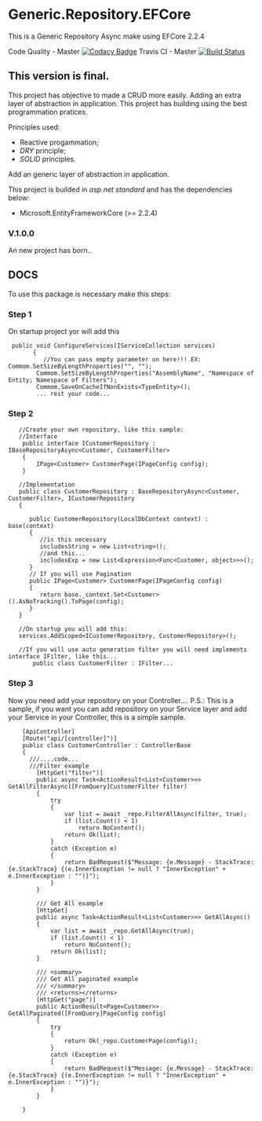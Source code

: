 # Generic.Repository.EFCore
This is a Generic Repository Async make using EFCore 2.2.4

Code Quality - Master
[![Codacy Badge](https://api.codacy.com/project/badge/Grade/b2b523e13d4b490187071837e8574570)](https://www.codacy.com/app/guilhermecaixeta/Generic.Service.DotNetCore2.2?utm_source=github.com&amp;utm_medium=referral&amp;utm_content=guilhermecaixeta/Generic.Service.DotNetCore2.2&amp;utm_campaign=Badge_Grade)
Travis CI - Master 
[![Build Status](https://travis-ci.org/guilhermecaixeta/Generic.Repository.EFCore.svg?branch=master)](https://travis-ci.org/guilhermecaixeta/Generic.Repository.EFCore)

## This version is final.

This project has objective to made a CRUD more easily.
Adding an extra layer of abstraction in application.
This project has building using the best programmation pratices.

Principles used:
   * Reactive progammation;
   * *DRY* principle;
   * *SOLID* principles.

Add an generic layer of abstraction in application. 

This project is builded in *asp.net standard* and has the dependencies below:
* Microsoft.EntityFrameworkCore (>= 2.2.4)

 ### V.1.0.0
 An new project has born..

 ## DOCS

 To use this package is necessary make this steps:

 ### Step 1
 On startup project yor will add this

 ```
  public void ConfigureServices(IServiceCollection services)
        {
           //You can pass empty parameter on here!!! EX: Commom.SetSizeByLengthProperties("", "");
         Commom.SetSizeByLengthProperties("AssemblyName", "Namespace of Entity; Namespace of Filters");
         Commom.SaveOnCacheIfNonExists<TypeEntity>();
         ... rest your code...
 ```
 ### Step 2
 
```
   //Create your own repository, like this sample:
   //Interface
    public interface ICustomerRepository : IBaseRepositoryAsync<Customer, CustomerFilter>
    {
        IPage<Customer> CustomerPage(IPageConfig config);
    }

   //Implementation   
   public class CustomerRepository : BaseRepositoryAsync<Customer, CustomerFilter>, ICustomerRepository
   {

      public CustomerRepository(LocalDbContext context) : base(context)
      {
         //is this necessary
         includesString = new List<string>();
         //and this... 
         includesExp = new List<Expression<Func<Customer, object>>>();
      }
      // If you will use Pagination
      public IPage<Customer> CustomerPage(IPageConfig config)
      {
         return base._context.Set<Customer>().AsNoTracking().ToPage(config);
      }
   }

   //On startup you will add this:
   services.AddScoped<ICustomerRepository, CustomerRepository>();

   //If you will use auto generation filter you will need implements interface IFilter, like this...
       public class CustomerFilter : IFilter...
```
### Step 3
Now you need add your repository on your Controller....
P.S.: This is a sample, if you want you can add repository on your Service layer and add your Service in your Controller, this is a simple sample.

```
    [ApiController]
    [Route("api/[controller]")]
    public class CustomerController : ControllerBase
    {
      ///....code...
      ///Filter example
        [HttpGet("filter")]
        public async Task<ActionResult<List<Customer>>> GetAllFilterAsync([FromQuery]CustomerFilter filter)
        {
            try
            {
                var list = await _repo.FilterAllAsync(filter, true);
                if (list.Count() < 1)
                    return NoContent();
                return Ok(list);
            }
            catch (Exception e)
            {
                return BadRequest($"Message: {e.Message} - StackTrace: {e.StackTrace} {(e.InnerException != null ? "InnerException" + e.InnerException : "")}");
            }
        }

        /// Get All example
        [HttpGet]
        public async Task<ActionResult<List<Customer>>> GetAllAsync()
        {
            var list = await _repo.GetAllAsync(true);
            if (list.Count() < 1)
                return NoContent();
            return Ok(list);
        }

        /// <summary>
        /// Get All paginated example
        /// </summary>
        /// <returns></returns>
        [HttpGet("page")]
        public ActionResult<Page<Customer>> GetAllPaginated([FromQuery]PageConfig config)
        {
            try
            {
                return Ok(_repo.CustomerPage(config));
            }
            catch (Exception e)
            {
                return BadRequest($"Message: {e.Message} - StackTrace: {e.StackTrace} {(e.InnerException != null ? "InnerException" + e.InnerException : "")}");
            }
        }

    }

```
